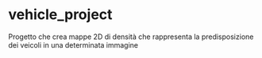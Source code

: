 # vehicle_project
Progetto che crea mappe 2D di densità che rappresenta la predisposizione dei veicoli in una determinata immagine 
